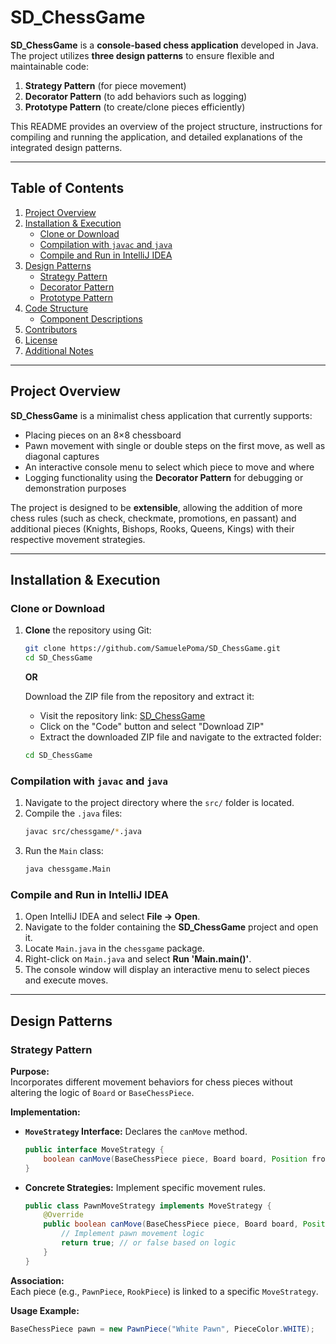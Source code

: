 # SD_ChessGame

**SD_ChessGame** is a **console-based chess application** developed in Java. The project utilizes **three design patterns** to ensure flexible and maintainable code:

1. **Strategy Pattern** (for piece movement)
2. **Decorator Pattern** (to add behaviors such as logging)
3. **Prototype Pattern** (to create/clone pieces efficiently)

This README provides an overview of the project structure, instructions for compiling and running the application, and detailed explanations of the integrated design patterns.

---

## Table of Contents

1. [Project Overview](#project-overview)
2. [Installation & Execution](#installation--execution)
   - [Clone or Download](#clone-or-download)
   - [Compilation with `javac` and `java`](#compilation-with-javac-and-java)
   - [Compile and Run in IntelliJ IDEA](#compile-and-run-in-intellij-idea)
3. [Design Patterns](#design-patterns)
   - [Strategy Pattern](#strategy-pattern)
   - [Decorator Pattern](#decorator-pattern)
   - [Prototype Pattern](#prototype-pattern)
4. [Code Structure](#code-structure)
   - [Component Descriptions](#component-descriptions)
5. [Contributors](#contributors)
6. [License](#license)
7. [Additional Notes](#additional-notes)

---

## Project Overview

**SD_ChessGame** is a minimalist chess application that currently supports:

- Placing pieces on an 8×8 chessboard
- Pawn movement with single or double steps on the first move, as well as diagonal captures
- An interactive console menu to select which piece to move and where
- Logging functionality using the **Decorator Pattern** for debugging or demonstration purposes

The project is designed to be **extensible**, allowing the addition of more chess rules (such as check, checkmate, promotions, en passant) and additional pieces (Knights, Bishops, Rooks, Queens, Kings) with their respective movement strategies.

---

## Installation & Execution

### Clone or Download

1. **Clone** the repository using Git:
    ```bash
    git clone https://github.com/SamuelePoma/SD_ChessGame.git
    cd SD_ChessGame
    ```

   **OR**

   Download the ZIP file from the repository and extract it:
   - Visit the repository link: [SD_ChessGame](https://github.com/SamuelePoma/SD_ChessGame)
   - Click on the "Code" button and select "Download ZIP"
   - Extract the downloaded ZIP file and navigate to the extracted folder:
    ```bash
    cd SD_ChessGame
    ```

### Compilation with `javac` and `java`

1. Navigate to the project directory where the `src/` folder is located.
2. Compile the `.java` files:
    ```bash
    javac src/chessgame/*.java
    ```
3. Run the `Main` class:
    ```bash
    java chessgame.Main
    ```

### Compile and Run in IntelliJ IDEA

1. Open IntelliJ IDEA and select **File → Open**.
2. Navigate to the folder containing the **SD_ChessGame** project and open it.
3. Locate `Main.java` in the `chessgame` package.
4. Right-click on `Main.java` and select **Run 'Main.main()'**.
5. The console window will display an interactive menu to select pieces and execute moves.

---

## Design Patterns

### Strategy Pattern

**Purpose:**  
Incorporates different movement behaviors for chess pieces without altering the logic of `Board` or `BaseChessPiece`.

**Implementation:**

- **`MoveStrategy` Interface:** Declares the `canMove` method.
    ```java
    public interface MoveStrategy {
        boolean canMove(BaseChessPiece piece, Board board, Position from, Position to);
    }
    ```

- **Concrete Strategies:** Implement specific movement rules.
    ```java
    public class PawnMoveStrategy implements MoveStrategy {
        @Override
        public boolean canMove(BaseChessPiece piece, Board board, Position from, Position to) {
            // Implement pawn movement logic
            return true; // or false based on logic
        }
    }
    ```

**Association:**  
Each piece (e.g., `PawnPiece`, `RookPiece`) is linked to a specific `MoveStrategy`.

**Usage Example:**
```java
BaseChessPiece pawn = new PawnPiece("White Pawn", PieceColor.WHITE);
